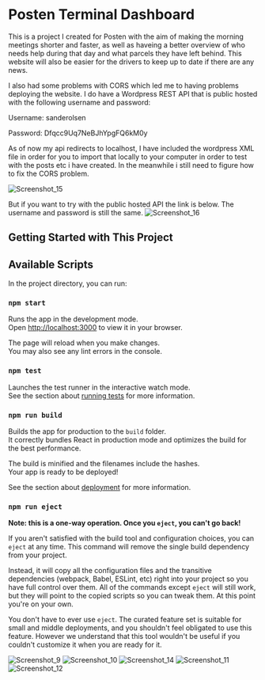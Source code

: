# Posten Terminal Dashboard

This is a project I created for Posten with the aim of making the morning meetings shorter and faster, as well as haveing a better overview of
who needs help during that day and what parcels they have left behind. This website will also be easier for the drivers to keep up to date if there
are any news.

I also had some problems with CORS which led me to having problems deploying the website. I do have a Wordpress REST API that is public hosted with the following username and password:

Username: sanderolsen

Password: Dfqcc9Uq7NeBJhYpgFQ6kM0y

As of now my api redirects to localhost,
I have included the wordpress XML file in order for you to import that locally to your computer in order to test with the posts etc i have created. 
In the meanwhile i still need to figure how to fix the CORS problem.

![Screenshot_15](https://user-images.githubusercontent.com/79259476/206543841-f67ed9b4-ce92-4eb5-9ce2-8fd7b3a849eb.png)

But if you want to try with the public hosted API the link is below. The username and password is still the same.
![Screenshot_16](https://user-images.githubusercontent.com/79259476/206544092-13766f4d-91fa-40fe-9d8c-9843b3f31def.png)



## Getting Started with This Project

## Available Scripts

In the project directory, you can run:

### `npm start`

Runs the app in the development mode.\
Open [http://localhost:3000](http://localhost:3000) to view it in your browser.

The page will reload when you make changes.\
You may also see any lint errors in the console.

### `npm test`

Launches the test runner in the interactive watch mode.\
See the section about [running tests](https://facebook.github.io/create-react-app/docs/running-tests) for more information.

### `npm run build`

Builds the app for production to the `build` folder.\
It correctly bundles React in production mode and optimizes the build for the best performance.

The build is minified and the filenames include the hashes.\
Your app is ready to be deployed!

See the section about [deployment](https://facebook.github.io/create-react-app/docs/deployment) for more information.

### `npm run eject`

**Note: this is a one-way operation. Once you `eject`, you can't go back!**

If you aren't satisfied with the build tool and configuration choices, you can `eject` at any time. This command will remove the single build dependency from your project.

Instead, it will copy all the configuration files and the transitive dependencies (webpack, Babel, ESLint, etc) right into your project so you have full control over them. All of the commands except `eject` will still work, but they will point to the copied scripts so you can tweak them. At this point you're on your own.

You don't have to ever use `eject`. The curated feature set is suitable for small and middle deployments, and you shouldn't feel obligated to use this feature. However we understand that this tool wouldn't be useful if you couldn't customize it when you are ready for it.

![Screenshot_9](https://user-images.githubusercontent.com/79259476/206277285-f57e6702-747a-4e34-9993-85b43ff9c1bf.png)
![Screenshot_10](https://user-images.githubusercontent.com/79259476/206277291-df97e3e8-b7b8-441b-a46d-425e7ce75bc1.png)
![Screenshot_14](https://user-images.githubusercontent.com/79259476/206502568-48fdaebe-4584-48b7-ab88-4fc6d0c1b7e7.png)
![Screenshot_11](https://user-images.githubusercontent.com/79259476/206277292-194b7c7a-9ee3-47bf-aab4-0d1a3a54838e.png)
![Screenshot_12](https://user-images.githubusercontent.com/79259476/206277295-e120e982-dbde-4c8b-ab6b-c9d5de589767.png)
